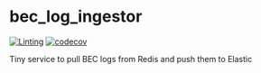 # bec_log_ingestor

[![Linting](https://github.com/d-perl/bec_log_ingestor/actions/workflows/check-and-lint.yaml/badge.svg)](https://github.com/d-perl/bec_log_ingestor/actions/workflows/check-and-lint.yaml) [![codecov](https://codecov.io/gh/d-perl/bec_log_ingestor/graph/badge.svg?token=PN9871U8A3)](https://codecov.io/gh/d-perl/bec_log_ingestor)

Tiny service to pull BEC logs from Redis and push them to Elastic
